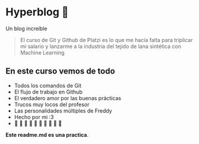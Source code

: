 # Hyperblog 🙂
Un blog increíble
> El curso de Git y Github de Platzi es lo que me hacía falta para triplicar mi salario y lanzarme a la industria del tejido de lana sintética con Machine Learning

## En este curso vemos de todo
* Todos los comandos de Git
* El flujo de trabajo en Github
* El verdadero amor por las buenas prácticas
* Trucos muy locos del profesor
* Las personalidades múltiples de Freddy
* Hecho por mi :3
*  🤡 🤡 🤡 🤡 🤡 🤡 🤡 🤡 🤡 🤡


 **Este readme.md es una practica**.
